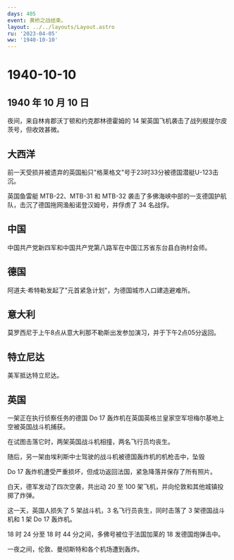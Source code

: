 ```yaml
---
days: 405
event: 黄桥之战结束。
layout: ../../layouts/Layout.astro
ru: '2023-04-05'
ww: '1940-10-10'
---
```


# 1940-10-10

## 1940 年 10 月 10 日

夜间，来自林肯郡沃丁顿和约克郡林德霍姆的 14
架英国飞机袭击了战列舰提尔皮茨号，但收效甚微。

## 大西洋

前一天受损并被遗弃的英国船只"格莱格文"号于23时33分被德国潜艇U-123击沉。

英国鱼雷艇 MTB-22、MTB-31 和 MTB-32
袭击了多佛海峡中部的一支德国护航队，击沉了德国拖网渔船诺登汉姆号，并俘虏了
34 名战俘。

## 中国

中国共产党新四军和中国共产党第八路军在中国江苏省东台县白驹村会师。

## 德国

阿道夫·希特勒发起了"元首紧急计划"，为德国城市人口建造避难所。

## 意大利

莫罗西尼于上午8点从意大利那不勒斯出发参加演习，并于下午2点05分返回。

## 特立尼达

美军抵达特立尼达。

## 英国

一架正在执行侦察任务的德国 Do 17
轰炸机在英国英格兰皇家空军坦梅尔基地上空被英国战斗机捕获。

在试图击落它时，两架英国战斗机相撞，两名飞行员均丧生。

随后，另一架由埃利斯中士驾驶的战斗机被德国轰炸机的机枪击中，坠毁

Do 17 轰炸机遭受严重损坏，但成功返回法国，紧急降落并保存了所有照片。

白天，德军发动了四次空袭，共出动 20 至 100
架飞机，并向伦敦和其他城镇投掷了炸弹。

这一天，英国人损失了 5 架战斗机，3 名飞行员丧生，同时击落了 3
架德国战斗机和 1 架 Do 17 轰炸机。

18 时 24 分至 18 时 44 分之间，多佛号被位于法国加莱的 18
发德国炮弹击中。

一夜之间，伦敦、曼彻斯特和各个机场遭到轰炸。